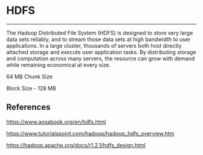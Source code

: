# HDFS

---

The Hadoop Distributed File System (HDFS) is designed to store very large data sets reliably, and to stream those data sets at high bandwidth to user applications. In a large cluster, thousands of servers both host directly attached storage and execute user application tasks. By distributing storage and computation across many servers, the resource can grow with demand while remaining economical at every size.

64 MB Chunk Size

Block Size - 128 MB

## References

<https://www.aosabook.org/en/hdfs.html>

<https://www.tutorialspoint.com/hadoop/hadoop_hdfs_overview.htm>

<https://hadoop.apache.org/docs/r1.2.1/hdfs_design.html>
